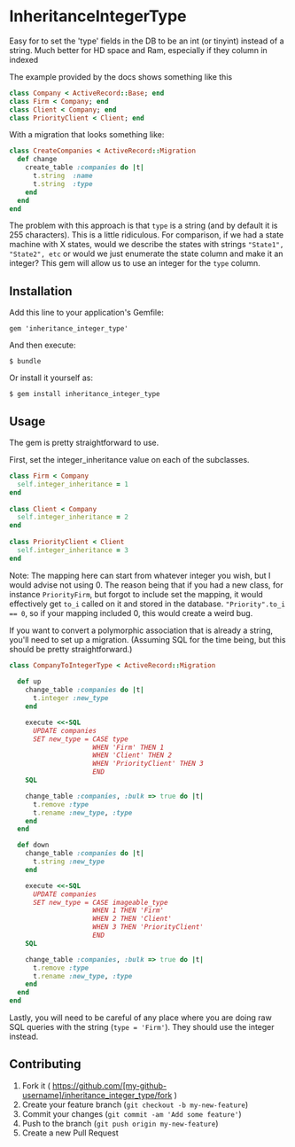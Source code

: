# InheritanceIntegerType

Easy for to set the 'type' fields in the DB to be an int (or tinyint) instead of a string. Much better for HD space and Ram, especially if they column in indexed

The example provided by the docs shows something like this
```ruby
class Company < ActiveRecord::Base; end
class Firm < Company; end
class Client < Company; end
class PriorityClient < Client; end
```

With a migration that looks something like:
```ruby
class CreateCompanies < ActiveRecord::Migration
  def change
    create_table :companies do |t|
      t.string  :name
      t.string  :type
    end
  end
end
```

The problem with this approach is that `type` is a string (and by default it is 255 characters). This is a little ridiculous. For comparison, if we had a state machine with X states, would we describe the states with strings `"State1", "State2", etc` or would we just enumerate the state column and make it an integer? This gem will allow us to use an integer for the `type` column. 

## Installation

Add this line to your application's Gemfile:

    gem 'inheritance_integer_type'

And then execute:

    $ bundle

Or install it yourself as:

    $ gem install inheritance_integer_type

## Usage

The gem is pretty straightforward to use.

First, set the integer_inheritance value on each of the subclasses. 
```ruby
class Firm < Company
  self.integer_inheritance = 1
end
 
class Client < Company
  self.integer_inheritance = 2
end
 
class PriorityClient < Client
  self.integer_inheritance = 3
end
```


Note: The mapping here can start from whatever integer you wish, but I would advise not using 0. The reason being that if you had a new class, for instance `PriorityFirm`,  but forgot to include set the mapping, it would effectively get `to_i` called on it and stored in the database. `"Priority".to_i == 0`, so if your mapping included 0, this would create a weird bug. 

If you want to convert a polymorphic association that is already a string, you'll need to set up a migration. (Assuming SQL for the time being, but this should be pretty straightforward.)
```ruby
class CompanyToIntegerType < ActiveRecord::Migration
  
  def up
    change_table :companies do |t|
      t.integer :new_type
    end

    execute <<-SQL
      UPDATE companies
      SET new_type = CASE type
                     WHEN 'Firm' THEN 1
                     WHEN 'Client' THEN 2
                     WHEN 'PriorityClient' THEN 3
                     END
    SQL

    change_table :companies, :bulk => true do |t|
      t.remove :type
      t.rename :new_type, :type
    end
  end

  def down
    change_table :companies do |t|
      t.string :new_type
    end

    execute <<-SQL
      UPDATE companies
      SET new_type = CASE imageable_type
                     WHEN 1 THEN 'Firm'
                     WHEN 2 THEN 'Client'
                     WHEN 3 THEN 'PriorityClient'
                     END
    SQL

    change_table :companies, :bulk => true do |t|
      t.remove :type
      t.rename :new_type, :type
    end
  end
end
```

Lastly, you will need to be careful of any place where you are doing raw SQL queries with the string (`type = 'Firm'`). They should use the integer instead.

## Contributing

1. Fork it ( https://github.com/[my-github-username]/inheritance_integer_type/fork )
2. Create your feature branch (`git checkout -b my-new-feature`)
3. Commit your changes (`git commit -am 'Add some feature'`)
4. Push to the branch (`git push origin my-new-feature`)
5. Create a new Pull Request
